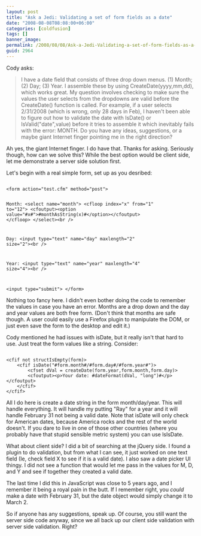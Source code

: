 ```yaml
---
layout: post
title: "Ask a Jedi: Validating a set of form fields as a date"
date: "2008-08-08T08:08:00+06:00"
categories: [coldfusion]
tags: []
banner_image: 
permalink: /2008/08/08/Ask-a-Jedi-Validating-a-set-of-form-fields-as-a-date
guid: 2964
---
```


Cody asks:

<blockquote>
<p>
I have a date field that consists of three drop down menus.  (1) Month; (2) Day; (3) Year.  I assemble these by using CreateDate(yyyy,mm,dd), which works great.  My question involves checking to make sure the values the user selects from the dropdowns are valid before the CreateDate() function is called.  For example, if a user selects 2/31/2008 (which is wrong, only 28 days in Feb), I haven't been able to figure out how to validate the date with IsDate() or IsValid("date",value) before it tries to assemble it which inevitably fails with the error: MONTH.  Do you have any ideas, suggestions, or a maybe giant Internet finger pointing me in the right direction?
</p>
</blockquote>

Ah yes, the giant Internet finger. I do have that. Thanks for asking. Seriously though, how can we solve this? While the best option would be client side, let me demonstrate a server side solution first.
<!--more-->
Let's begin with a real simple form, set up as you desribed:

<code>
&lt;form action="test.cfm" method="post"&gt;

Month: &lt;select name="month"&gt;
&lt;cfloop index="x" from="1" to="12"&gt;
	&lt;cfoutput&gt;&lt;option value="#x#"&gt;#monthAsString(x)#&lt;/option&gt;&lt;/cfoutput&gt;
&lt;/cfloop&gt;
&lt;/select&gt;&lt;br /&gt;

Day: &lt;input type="text" name="day" maxlength="2" size="2"&gt;&lt;br /&gt;

Year: &lt;input type="text" name="year" maxlength="4" size="4"&gt;&lt;br /&gt;

&lt;input type="submit"&gt;
&lt;/form&gt;
</code>

Nothing too fancy here. I didn't even bother doing the code to remember the values in case you have an error. Months are a drop down and the day and year values are both free form. (Don't think that months are safe though. A user could easily use a Firefox plugin to manipulate the DOM, or just even save the form to the desktop and edit it.)

Cody mentioned he had issues with isDate, but it really isn't that hard to use. Just treat the form values like a string. Consider:

<code>
&lt;cfif not structIsEmpty(form)&gt;
	&lt;cfif isDate("#form.month#/#form.day#/#form.year#")&gt;
		&lt;cfset dVal = createDate(form.year,form.month,form.day)&gt;
		&lt;cfoutput&gt;&lt;p&gt;Your date: #dateFormat(dVal, "long")#&lt;/p&gt;&lt;/cfoutput&gt;
	&lt;/cfif&gt;
&lt;/cfif&gt;
</code>

All I do here is create a date string in the form month/day/year. This will handle everything. It will handle my putting "Ray" for a year and it will handle February 31 not being a valid date. Note that isDate will only check for American dates, because America rocks and the rest of the world doesn't. If you dare to live in one of those other countries (where you probably have that stupid sensible metric system) you can use lsIsDate.

What about client side? I did a bit of searching at the jQuery side. I found a plugin to do validation, but from what I can see, it just worked on one text field (Ie, check field X to see if it is a valid date). I also saw a date picker UI thingy. I did not see a function that would let me pass in the values for M, D, and Y and see if together they created a valid date.

The last time I did this in JavaScript was close to 5 years ago, and I remember it being a royal pain in the butt. If I remember right, you <i>could</i> make a date with February 31, but the date object would simply change it to March 2.

So if anyone has any suggestions, speak up. Of course, you still want the server side code anyway, since we all back up our client side validation with server side validation. Right?